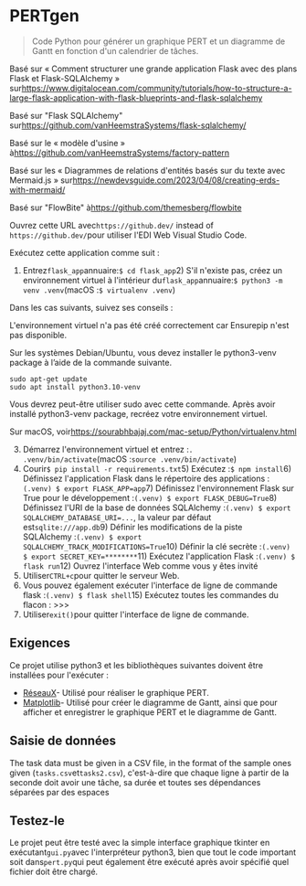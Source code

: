 # PERTgen

> Code Python pour générer un graphique PERT et un diagramme de Gantt en fonction d'un calendrier de tâches.

Basé sur « Comment structurer une grande application Flask avec des plans Flask et Flask-SQLAlchemy » sur<https://www.digitalocean.com/community/tutorials/how-to-structure-a-large-flask-application-with-flask-blueprints-and-flask-sqlalchemy>

Basé sur "Flask SQLAlchemy" sur<https://github.com/vanHeemstraSystems/flask-sqlalchemy/>

Basé sur le « modèle d'usine » à<https://github.com/vanHeemstraSystems/factory-pattern>

Basé sur les « Diagrammes de relations d'entités basés sur du texte avec Mermaid.js » sur<https://newdevsguide.com/2023/04/08/creating-erds-with-mermaid/>

Basé sur "FlowBite" à<https://github.com/themesberg/flowbite>

Ouvrez cette URL avec`https://github.dev/` instead of `https://github.dev/`pour utiliser l'EDI Web Visual Studio Code.

Exécutez cette application comme suit :

1) Entrez`flask_app`annuaire:`$ cd flask_app`2) S'il n'existe pas, créez un environnement virtuel à l'intérieur du`flask_app`annuaire:`$ python3 -m venv .venv`(macOS :`$ virtualenv .venv`)

Dans les cas suivants, suivez ses conseils :

L'environnement virtuel n'a pas été créé correctement car Ensurepip n'est pas
disponible.

Sur les systèmes Debian/Ubuntu, vous devez installer le python3-venv
package à l’aide de la commande suivante.

    sudo apt-get update
    sudo apt install python3.10-venv

Vous devrez peut-être utiliser sudo avec cette commande.  Après avoir installé python3-venv
package, recréez votre environnement virtuel.

Sur macOS, voir<https://sourabhbajaj.com/mac-setup/Python/virtualenv.html>

3) Démarrez l'environnement virtuel et entrez :`. .venv/bin/activate`(macOS :`source .venv/bin/activate`)
4) Courir`$ pip install -r requirements.txt`5) Exécutez :`$ npm install`6) Définissez l'application Flask dans le répertoire des applications :`(.venv) $ export FLASK_APP=app`7) Définissez l'environnement Flask sur True pour le développement :`(.venv) $ export FLASK_DEBUG=True`8) Définissez l'URI de la base de données SQLAlchemy :`(.venv) $ export SQLALCHEMY_DATABASE_URI=...`, la valeur par défaut est`sqlite:///app.db`9) Définir les modifications de la piste SQLAlchemy :`(.venv) $ export SQLALCHEMY_TRACK_MODIFICATIONS=True`10) Définir la clé secrète :`(.venv) $ export SECRET_KEY=********`11) Exécutez l'application Flask :`(.venv) $ flask run`12) Ouvrez l'interface Web comme vous y êtes invité
13) Utiliser`CTRL+c`pour quitter le serveur Web.
14) Vous pouvez également exécuter l'interface de ligne de commande flask :`(.venv) $ flask shell`15) Exécutez toutes les commandes du flacon : >>>
16) Utiliser`exit()`pour quitter l'interface de ligne de commande.

## Exigences

Ce projet utilise python3 et les bibliothèques suivantes doivent être installées pour l'exécuter :

-   [RéseauX](https://networkx.github.io/)- Utilisé pour réaliser le graphique PERT.
-   [Matplotlib](https://matplotlib.org/)- Utilisé pour créer le diagramme de Gantt, ainsi que pour afficher et enregistrer le graphique PERT et le diagramme de Gantt.

## Saisie de données

The task data must be given in a CSV file, in the format of the sample ones given (`tasks.csv`et`tasks2.csv`),
c'est-à-dire que chaque ligne à partir de la seconde doit avoir une tâche, sa durée et toutes ses dépendances séparées par des espaces

## Testez-le

Le projet peut être testé avec la simple interface graphique tkinter en exécutant`gui.py`avec l'interpréteur python3, bien que tout le code important soit dans`pert.py`qui peut également être exécuté après avoir spécifié quel fichier doit être chargé.
